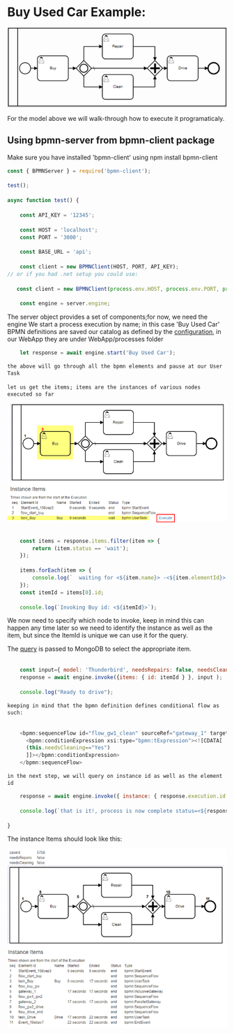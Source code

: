 
# Buy Used Car Example:

![Image description](buyUsedCar.png)

For the model above we will walk-through how to execute it programaticaly.

## Using bpmn-server from bpmn-client package 

Make sure you have installed 'bpmn-client' using npm install bpmn-client

```javascript
const { BPMNServer } = require('bpmn-client');

test();

async function test() {

    const API_KEY = '12345';

    const HOST = 'localhost';
    const PORT = '3000';

    const BASE_URL = 'api';

    const client = new BPMNClient(HOST, PORT, API_KEY);
// or if you had .net setup you could use:

   const client = new BPMNClient(process.env.HOST, process.env.PORT, process.env.API_KEY);

    const engine = server.engine;

```
The server object provides a set of components;for now, we need the engine
We start a process execution by name; in this case 'Buy Used Car' 
BPMN definitions are saved our catalog as defined by the [configuration](../setup.md), in our WebApp they are under WebApp/processes folder

```javascript
    let response = await engine.start('Buy Used Car');

```
    the above will go through all the bpmn elements and pause at our User Task 

    let us get the items; items are the instances of various nodes executed so far
![status](BuyCar-web2br.png)

```javascript

    const items = response.items.filter(item => {
        return (item.status == 'wait');
    });

    items.forEach(item => {
        console.log(`  waiting for <${item.name}> -<${item.elementId}> id: <${item.id}> `);
    });
    const itemId = items[0].id;

    console.log(`Invoking Buy id: <${itemId}>`);

```
We now need to specify which node to invoke, keep in mind this can happen any time later
so we need to identify the instance as well as the item, but since the ItemId is unique we can use it for the query.

The [query](../DataQuery.md) is passed to MongoDB to select the appropriate item.
   
```javascript

    const input={ model: 'Thunderbird', needsRepairs: false, needsCleaning: false };
    response = await engine.invoke({items: { id: itemId } }, input );

    console.log("Ready to drive");

```
    keeping in mind that the bpmn definition defines conditional flow as such:

```javascript

    <bpmn:sequenceFlow id="flow_gw1_clean" sourceRef="gateway_1" targetRef="task_clean">
      <bpmn:conditionExpression xsi:type="bpmn:tExpression"><![CDATA[
      (this.needsCleaning=="Yes")
      ]]></bpmn:conditionExpression>
    </bpmn:sequenceFlow>

```

    in the next step, we will query on instance id as well as the element id 

```javascript
    response = await engine.invoke({ instance: { response.execution.id }, items: {elementId: 'task_Drive' }});

    console.log(`that is it!, process is now complete status=<${response.execution.status}>`)

}

```
The instance Items should look like this:

![Completed Process](buyUsedCarWithItems.png)
